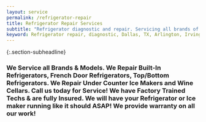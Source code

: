 ```yaml
---
layout: service
permalink: /refrigerator-repair
title: Refrigerator Repair Services
subtitle: "Refrigerator diagnostic and repair. Servicing all brands of refrigerators. We work in Dallas, TX and surrounding areas."
keyword: Refrigerator repair, diagnostic, Dallas, TX, Arlington, Irving, Denton, Lewisville, Plano, Carrollton, Frisco, Keller, Grapevine, Bedford, Euless, Southlake, Lake Dallas, Roanoke, Argyle, Hebron, Richardson, Corinth, Lantana, Copper Canyon, Highland Village, Double Oak, Watauga, Melody Hills, Richland Hills, North Richland Hills, Haltom City, Blue Mound
---
```


{:.section-subheadline}
### We Service all Brands & Models. We Repair Built-In Refrigerators, French Door Refrigerators, Top/Bottom Refrigerators. We Repair Under Counter Ice Makers and Wine Cellars. Call us today for Service! We have Factory Trained Techs & are fully Insured. We will have your Refrigerator or Ice maker running like it should ASAP! We provide warranty on all our work!